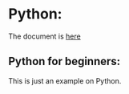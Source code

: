 # Python:
The document is [here](https://docs.python.org/3/reference/)

## Python for beginners:
This is just an example on Python.

